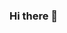 ### Hi there 👋

<!--
**WilliamD47/WilliamD47** is a ✨ _special_ ✨ repository because its `README.md` (this file) appears on your GitHub profile.

Here are some ideas to get you started:

- 🔭 I’m currently working on PVPRush and Bannister Discord bot (not yet on GitHub)
- 🌱 I’m currently learning Java
- 💬 Ask me about python
- 📫 How to reach me: WilliamD47#6710 on Discord
- 😄 Pronouns: He/Him
- ⚡ Fun fact: has YouTube channel
-->
